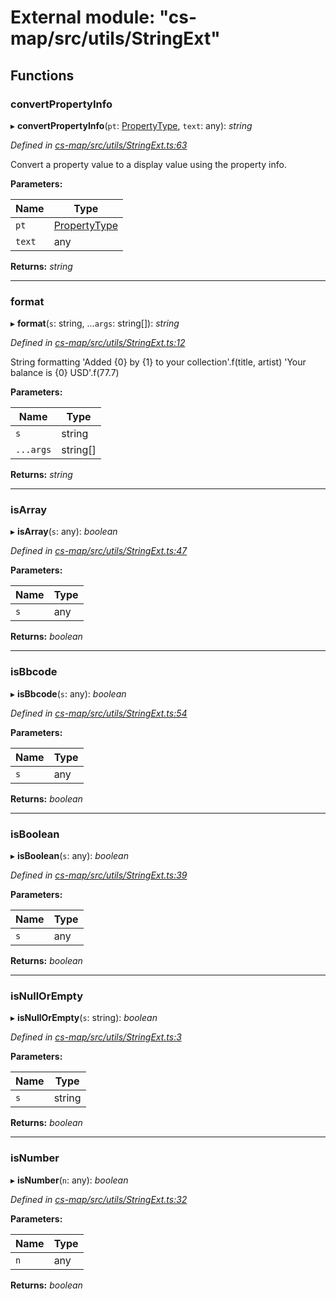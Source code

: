 # External module: "cs-map/src/utils/StringExt"

## Functions

###  convertPropertyInfo

▸ **convertPropertyInfo**(`pt`: [PropertyType](../classes/_cs_map_src_classes_feature_type_.propertytype.md), `text`: any): *string*

*Defined in [cs-map/src/utils/StringExt.ts:63](https://github.com/TNOCS/csnext/blob/ec6e73e4/packages/cs-map/src/utils/StringExt.ts#L63)*

Convert a property value to a display value using the property info.

**Parameters:**

Name | Type |
------ | ------ |
`pt` | [PropertyType](../classes/_cs_map_src_classes_feature_type_.propertytype.md) |
`text` | any |

**Returns:** *string*

___

###  format

▸ **format**(`s`: string, ...`args`: string[]): *string*

*Defined in [cs-map/src/utils/StringExt.ts:12](https://github.com/TNOCS/csnext/blob/ec6e73e4/packages/cs-map/src/utils/StringExt.ts#L12)*

String formatting
'Added {0} by {1} to your collection'.f(title, artist)
'Your balance is {0} USD'.f(77.7)

**Parameters:**

Name | Type |
------ | ------ |
`s` | string |
`...args` | string[] |

**Returns:** *string*

___

###  isArray

▸ **isArray**(`s`: any): *boolean*

*Defined in [cs-map/src/utils/StringExt.ts:47](https://github.com/TNOCS/csnext/blob/ec6e73e4/packages/cs-map/src/utils/StringExt.ts#L47)*

**Parameters:**

Name | Type |
------ | ------ |
`s` | any |

**Returns:** *boolean*

___

###  isBbcode

▸ **isBbcode**(`s`: any): *boolean*

*Defined in [cs-map/src/utils/StringExt.ts:54](https://github.com/TNOCS/csnext/blob/ec6e73e4/packages/cs-map/src/utils/StringExt.ts#L54)*

**Parameters:**

Name | Type |
------ | ------ |
`s` | any |

**Returns:** *boolean*

___

###  isBoolean

▸ **isBoolean**(`s`: any): *boolean*

*Defined in [cs-map/src/utils/StringExt.ts:39](https://github.com/TNOCS/csnext/blob/ec6e73e4/packages/cs-map/src/utils/StringExt.ts#L39)*

**Parameters:**

Name | Type |
------ | ------ |
`s` | any |

**Returns:** *boolean*

___

###  isNullOrEmpty

▸ **isNullOrEmpty**(`s`: string): *boolean*

*Defined in [cs-map/src/utils/StringExt.ts:3](https://github.com/TNOCS/csnext/blob/ec6e73e4/packages/cs-map/src/utils/StringExt.ts#L3)*

**Parameters:**

Name | Type |
------ | ------ |
`s` | string |

**Returns:** *boolean*

___

###  isNumber

▸ **isNumber**(`n`: any): *boolean*

*Defined in [cs-map/src/utils/StringExt.ts:32](https://github.com/TNOCS/csnext/blob/ec6e73e4/packages/cs-map/src/utils/StringExt.ts#L32)*

**Parameters:**

Name | Type |
------ | ------ |
`n` | any |

**Returns:** *boolean*
